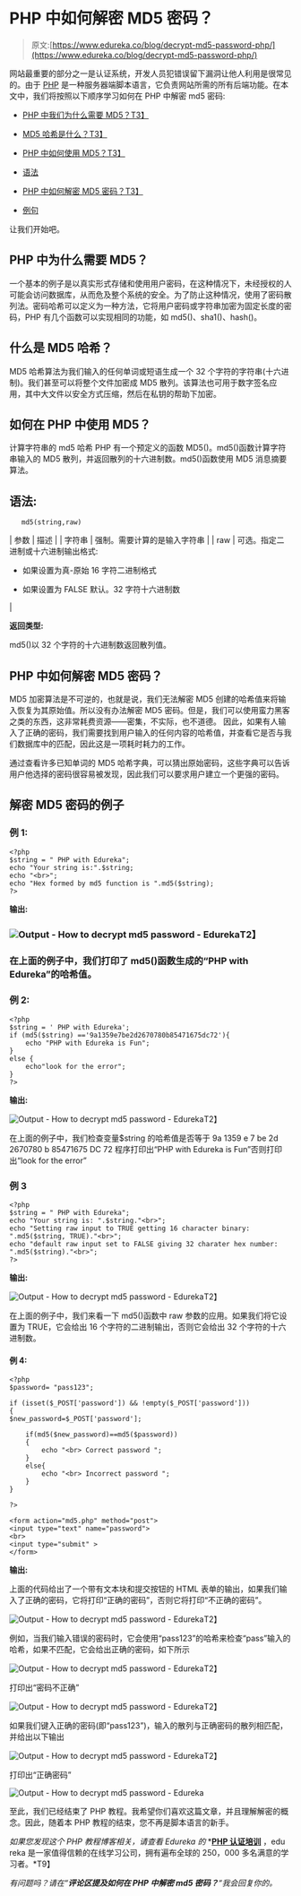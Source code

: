 # PHP 中如何解密 MD5 密码？

> 原文:[https://www.edureka.co/blog/decrypt-md5-password-php/](https://www.edureka.co/blog/decrypt-md5-password-php/)

网站最重要的部分之一是认证系统，开发人员犯错误留下漏洞让他人利用是很常见的。由于 [PHP](https://www.edureka.co/blog/php-tutorial-for-beginners/) 是一种服务器端脚本语言，它负责网站所需的所有后端功能。在本文中，我们将按照以下顺序学习如何在 PHP 中解密 md5 密码:

*   [PHP 中我们为什么需要 MD5？T3】](#need)

*   [MD5 哈希是什么？T3】](#whatismd5hashing)

*   [PHP 中如何使用 MD5？T3】](#howtouse)

*   [语法](#syntax)

*   [PHP 中如何解密 MD5 密码？T3】](#howtodecrypt)

*   [例句](#examples)

让我们开始吧。

## **PHP 中为什么需要 MD5？**

一个基本的例子是以真实形式存储和使用用户密码，在这种情况下，未经授权的人可能会访问数据库，从而危及整个系统的安全。为了防止这种情况，使用了密码散列法。密码哈希可以定义为一种方法，它将用户密码或字符串加密为固定长度的密码，PHP 有几个函数可以实现相同的功能，如 md5()、sha1()、hash()。

## **什么是 MD5 哈希？**

MD5 哈希算法为我们输入的任何单词或短语生成一个 32 个字符的字符串(十六进制)。我们甚至可以将整个文件加密成 MD5 散列。该算法也可用于数字签名应用，其中大文件以安全方式压缩，然后在私钥的帮助下加密。

## **如何在 PHP 中使用 MD5？**

计算字符串的 md5 哈希 PHP 有一个预定义的函数 MD5()。md5()函数计算字符串输入的 MD5 散列，并返回散列的十六进制数。md5()函数使用 MD5 消息摘要算法。

## **语法:**

```
   md5(string,raw)

```

| 参数 | 描述 |
| 字符串 | 强制。需要计算的是输入字符串 |
| raw | 可选。指定二进制或十六进制输出格式:

*   如果设置为真-原始 16 字符二进制格式

*   如果设置为 FALSE 默认。32 字符十六进制数

 |

**返回类型:**

md5()以 32 个字符的十六进制数返回散列值。

## **PHP 中如何解密 MD5 密码？**

MD5 加密算法是不可逆的，也就是说，我们无法解密 MD5 创建的哈希值来将输入恢复为其原始值。所以没有办法解密 MD5 密码。但是，我们可以使用蛮力黑客之类的东西，这非常耗费资源——密集，不实际，也不道德。 因此，如果有人输入了正确的密码，我们需要找到用户输入的任何内容的哈希值，并查看它是否与我们数据库中的匹配，因此这是一项耗时耗力的工作。

通过查看许多已知单词的 MD5 哈希字典，可以猜出原始密码，这些字典可以告诉用户他选择的密码很容易被发现，因此我们可以要求用户建立一个更强的密码。

## **解密 MD5 密码的例子**

### **例 1:**

```
<?php  
$string = " PHP with Edureka";  
echo "Your string is:".$string;  
echo "<br>";  
echo "Hex formed by md5 function is ".md5($string);  
?>  

```

**输出:**

### **![Output - How to decrypt md5 password - Edureka](../Images/ee9a1226b5ab66c50e47c6873411d8c4.png)T2】**

### 在上面的例子中，我们打印了 md5()函数生成的“PHP with Edureka”的哈希值。

### **例 2:**

```
<?php  
$string = ' PHP with Edureka';  
if (md5($string) =='9a1359e7be2d2670780b85471675dc72'){  
    echo "PHP with Edureka is Fun";  
}  
else {
	echo"look for the error";
}
?> 

```

**输出:**

![Output - How to decrypt md5 password - Edureka](../Images/36f09cdc9daf68fb0a00aef7f94f7fe3.png)T2】

在上面的例子中，我们检查变量$string 的哈希值是否等于 9a 1359 e 7 be 2d 2670780 b 85471675 DC 72 程序打印出“PHP with Edureka is Fun”否则打印出“look for the error”

### **例 3**

```
<?php   
$string = " PHP with Edureka";   
echo "Your string is: ".$string."<br>";   
echo "Setting raw input to TRUE getting 16 character binary: ".md5($string, TRUE)."<br>";   
echo "default raw input set to FALSE giving 32 charater hex number: ".md5($string)."<br>";   
?>  

```

**输出:**

![Output - How to decrypt md5 password - Edureka](../Images/ca110fb975ad37cb8413a5add7334d91.png)T2】

在上面的例子中，我们来看一下 md5()函数中 raw 参数的应用。如果我们将它设置为 TRUE，它会给出 16 个字符的二进制输出，否则它会给出 32 个字符的十六进制数。

#### **例 4:**

```
<?php   
$password= "pass123";   

if (isset($_POST['password']) && !empty($_POST['password']))
{
$new_password=$_POST['password'];

	if(md5($new_password)==md5($password))
	{
		echo "<br> Correct password ";
	}
	else{
		echo "<br> Incorrect password ";
	}
}

?>  

<form action="md5.php" method="post">
<input type="text" name="password">
<br>
<input type="submit" >
</form>

```

**输出:**

上面的代码给出了一个带有文本块和提交按钮的 HTML 表单的输出，如果我们输入了正确的密码，它将打印“正确的密码”，否则它将打印“不正确的密码”。

![Output - How to decrypt md5 password - Edureka](../Images/fa8bf673b8619c9c2cbad686ccf23f48.png)T2】

例如，当我们输入错误的密码时，它会使用“pass123”的哈希来检查“pass”输入的哈希，如果不匹配，它会给出正确的密码，如下所示

![Output - How to decrypt md5 password - Edureka](../Images/74ec6993d2ca17b0c1703d8f8914a9a8.png)T2】

打印出“密码不正确”

![Output - How to decrypt md5 password - Edureka](../Images/f698caadeef4cf6d4e2b2fbeff820be4.png)T2】

如果我们键入正确的密码(即“pass123”)，输入的散列与正确密码的散列相匹配，并给出以下输出

![Output - How to decrypt md5 password - Edureka](../Images/cb7fec313ed552b86f999fc532603a88.png)T2】

打印出“正确密码”

![Output - How to decrypt md5 password - Edureka](../Images/2359fc952cf4ac09804e79e3f5f821f5.png)

至此，我们已经结束了 PHP 教程。我希望你们喜欢这篇文章，并且理解解密的概念。因此，随着本 PHP 教程的结束，您不再是脚本语言的新手。

*如果您发现这个 PHP 教程博客相关，请查看 Edureka 的* *[**PHP 认证培训**](https://www.edureka.co/php-mysql-self-paced) ，edu reka 是一家值得信赖的在线学习公司，拥有遍布全球的 250，000 多名满意的学习者。*T9】

*有问题吗？请在“**评论区提及如何在 PHP 中解密 md5 密码？**“我会回复你的。*